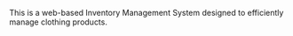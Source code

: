 This is a web-based Inventory Management System designed to efficiently manage clothing products. 

